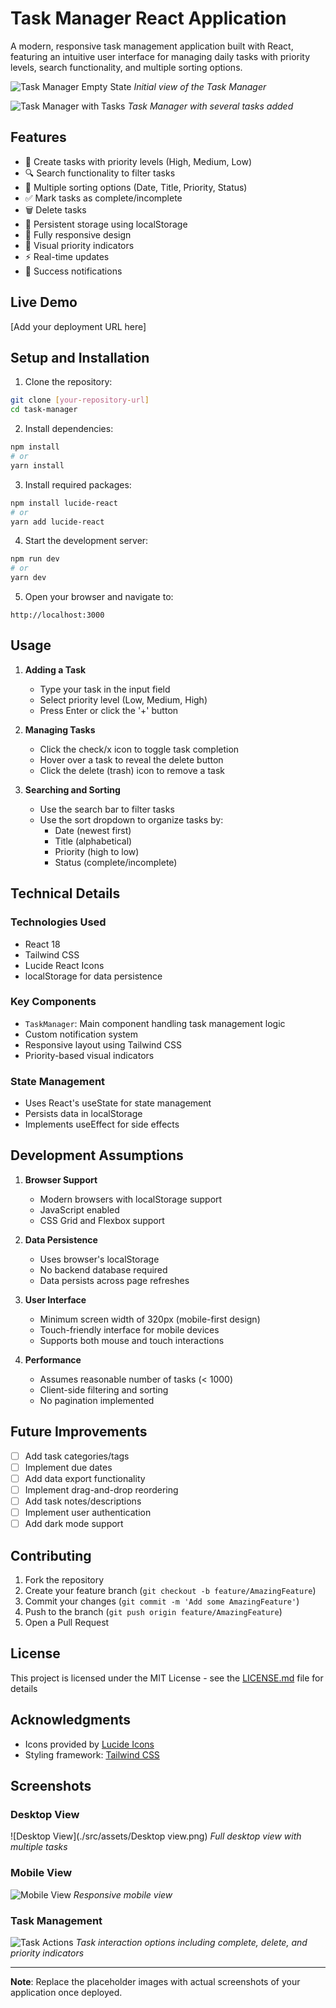 # Task Manager React Application

A modern, responsive task management application built with React, featuring an intuitive user interface for managing daily tasks with priority levels, search functionality, and multiple sorting options.

![Task Manager Empty State](/api/placeholder/800/400)
*Initial view of the Task Manager*

![Task Manager with Tasks](/api/placeholder/800/400)
*Task Manager with several tasks added*

## Features

- 📝 Create tasks with priority levels (High, Medium, Low)
- 🔍 Search functionality to filter tasks
- 🔄 Multiple sorting options (Date, Title, Priority, Status)
- ✅ Mark tasks as complete/incomplete
- 🗑️ Delete tasks
- 💾 Persistent storage using localStorage
- 📱 Fully responsive design
- 🎨 Visual priority indicators
- ⚡ Real-time updates
- 🔔 Success notifications

## Live Demo

[Add your deployment URL here]

## Setup and Installation

1. Clone the repository:
```bash
git clone [your-repository-url]
cd task-manager
```

2. Install dependencies:
```bash
npm install
# or
yarn install
```

3. Install required packages:
```bash
npm install lucide-react
# or
yarn add lucide-react
```

4. Start the development server:
```bash
npm run dev
# or
yarn dev
```

5. Open your browser and navigate to:
```
http://localhost:3000
```

## Usage

1. **Adding a Task**
   - Type your task in the input field
   - Select priority level (Low, Medium, High)
   - Press Enter or click the '+' button

2. **Managing Tasks**
   - Click the check/x icon to toggle task completion
   - Hover over a task to reveal the delete button
   - Click the delete (trash) icon to remove a task

3. **Searching and Sorting**
   - Use the search bar to filter tasks
   - Use the sort dropdown to organize tasks by:
     - Date (newest first)
     - Title (alphabetical)
     - Priority (high to low)
     - Status (complete/incomplete)

## Technical Details

### Technologies Used

- React 18
- Tailwind CSS
- Lucide React Icons
- localStorage for data persistence

### Key Components

- `TaskManager`: Main component handling task management logic
- Custom notification system
- Responsive layout using Tailwind CSS
- Priority-based visual indicators

### State Management

- Uses React's useState for state management
- Persists data in localStorage
- Implements useEffect for side effects

## Development Assumptions

1. **Browser Support**
   - Modern browsers with localStorage support
   - JavaScript enabled
   - CSS Grid and Flexbox support

2. **Data Persistence**
   - Uses browser's localStorage
   - No backend database required
   - Data persists across page refreshes

3. **User Interface**
   - Minimum screen width of 320px (mobile-first design)
   - Touch-friendly interface for mobile devices
   - Supports both mouse and touch interactions

4. **Performance**
   - Assumes reasonable number of tasks (< 1000)
   - Client-side filtering and sorting
   - No pagination implemented

## Future Improvements

- [ ] Add task categories/tags
- [ ] Implement due dates
- [ ] Add data export functionality
- [ ] Implement drag-and-drop reordering
- [ ] Add task notes/descriptions
- [ ] Implement user authentication
- [ ] Add dark mode support

## Contributing

1. Fork the repository
2. Create your feature branch (`git checkout -b feature/AmazingFeature`)
3. Commit your changes (`git commit -m 'Add some AmazingFeature'`)
4. Push to the branch (`git push origin feature/AmazingFeature`)
5. Open a Pull Request

## License

This project is licensed under the MIT License - see the [LICENSE.md](LICENSE.md) file for details

## Acknowledgments

- Icons provided by [Lucide Icons](https://lucide.dev/)
- Styling framework: [Tailwind CSS](https://tailwindcss.com/)

## Screenshots


### Desktop View
![Desktop View](./src/assets/Desktop view.png)
*Full desktop view with multiple tasks*

### Mobile View
![Mobile View](./src/assets/Mobile-view.png)
*Responsive mobile view*

### Task Management
![Task Actions](./src/assets/Task.png)
*Task interaction options including complete, delete, and priority indicators*

---

**Note**: Replace the placeholder images with actual screenshots of your application once deployed.